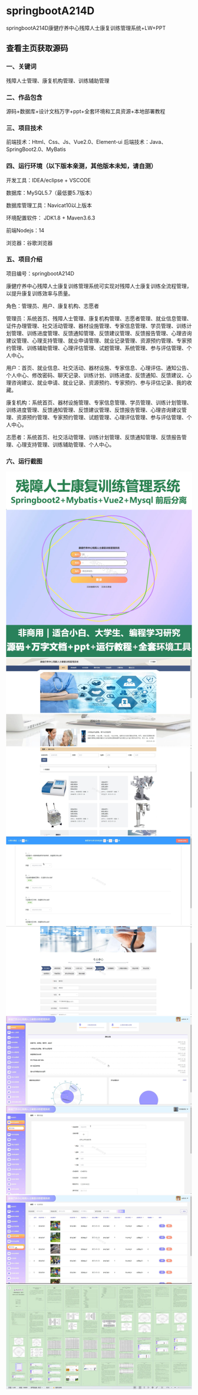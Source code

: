 # springbootA214D
springbootA214D康健疗养中心残障人士康复训练管理系统+LW+PPT
 
## 查看主页获取源码

### 一、关键词
残障人士管理、康复机构管理、训练辅助管理

### 二、作品包含
源码+数据库+设计文档万字+ppt+全套环境和工具资源+本地部署教程

### 三、项目技术
前端技术：Html、Css、Js、Vue2.0、Element-ui 
后端技术：Java、SpringBoot2.0、MyBatis

### 四、运行环境（以下版本亲测，其他版本未知，请自测）
开发工具：IDEA/eclipse  + VSCODE

数据库：MySQL5.7（最低要5.7版本）

数据库管理工具：Navicat10以上版本

环境配置软件： JDK1.8 + Maven3.6.3

前端Nodejs：14

浏览器：谷歌浏览器

### 五、项目介绍
项目编号：springbootA214D

康健疗养中心残障人士康复训练管理系统可实现对残障人士康复训练全流程管理，以提升康复训练效率与质量。

角色：管理员、用户、康复机构、志愿者

管理员：系统首页、残障人士管理、康复机构管理、志愿者管理、就业信息管理、证件办理管理、社交活动管理、器材设施管理、专家信息管理、学员管理、训练计划管理、训练进度管理、反馈通知管理、反馈建议管理、反馈报告管理、心理咨询建议管理、心理支持管理、就业申请管理、就业记录管理、资源预约管理、专家预约管理、训练辅助管理、心理评估管理、试题管理、系统管理、参与评估管理、个人中心。

用户：首页、就业信息、社交活动、器材设施、专家信息、心理评估、通知公告、个人中心、修改密码、聊天记录、训练计划、训练进度、反馈通知、反馈建议、心理咨询建议、就业申请、就业记录、资源预约、专家预约、参与评估记录、我的收藏。

康复机构：系统首页、器材设施管理、专家信息管理、学员管理、训练计划管理、训练进度管理、反馈通知管理、反馈建议管理、反馈报告管理、心理咨询建议管理、资源预约管理、专家预约管理、试题管理、心理评估管理、参与评估管理、个人中心。

志愿者：系统首页、社交活动管理、训练计划管理、反馈通知管理、反馈报告管理、心理支持管理、训练辅助管理、个人中心。

### 六、运行截图
![cover.png](./cover.png)
![1.png](./1.png)
![2.png](./2.png)
![3.png](./3.png)
![4.png](./4.png)
![5.png](./5.png)
![6.png](./6.png)
![7.png](./7.png)
![8.png](./8.png)
